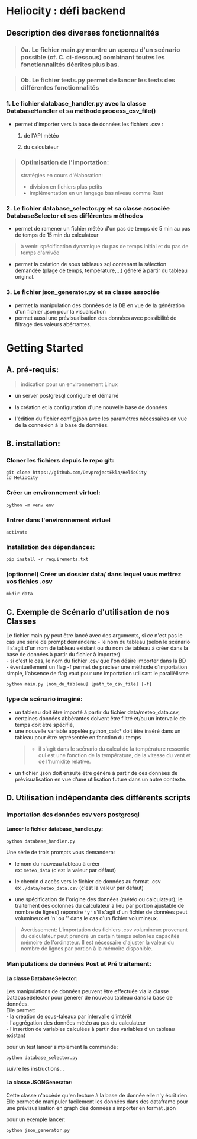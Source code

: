 
# Heliocity : défi backend

## Description des diverses fonctionnalités

> ### 0a. Le fichier main.py montre un aperçu d'un scénario possible (cf. C. ci-dessous) combinant toutes les fonctionnalités décrites plus bas.

> ### 0b. Le fichier tests.py permet de lancer les tests des différentes fonctionnalités

### 1. Le fichier database_handler.py avec la classe DatabaseHandler et sa méthode process_csv_file() 

- permet d'importer vers la base de données les fichiers .csv :

    1. de l'API météo  

    2. du calculateur  
  
> ### Optimisation de l'importation:
> stratégies en cours d'élaboration:  
> - division en fichiers plus petits
> - implémentation en un langage bas niveau comme Rust

### 2. Le fichier database_selector.py et sa classe associée DatabaseSelector et ses différentes méthodes  

- permet de ramener un fichier météo d'un pas de temps de 5 min au pas de temps de 15 min du calculateur 
> à venir: spécification dynamique du pas de temps initial et du pas de temps d'arrivée

- permet la création de sous tableaux sql contenant la sélection demandée (plage de temps, température,...) généré à partir du tableau original.

### 3. Le fichier json_generator.py et sa classe associée

- permet la manipulation des données de la DB en vue de la génération d'un fichier .json pour la visualisation
- permet aussi une prévisualisation des données avec possibilité de filtrage des valeurs abérrantes.

# Getting Started

## A. pré-requis:  

> indication pour un environnement Linux

- un server postgresql configuré et démarré 

- la création et la configuration d'une nouvelle base de données

- l'édition du fichier config.json avec les paramètres nécessaires en vue de la connexion à la base de données.

## B. installation:

### Cloner les fichiers depuis le repo git:

`git clone https://github.com/DevprojectEkla/HelioCity`  
`cd HelioCity`

### Créer un environnement virtuel:

`python -m venv env`

### Entrer dans l'environnement virtuel

`activate`

### Installation des dépendances:

`pip install -r requirements.txt`

### (optionnel) Créer un dossier data/ dans lequel vous mettrez vos fichies .csv

`mkdir data`  

## C.  Exemple de Scénario d'utilisation de nos Classes  

Le fichier main.py peut être lancé avec des arguments, si ce n'est pas le cas une série de prompt demandera:
    - le nom du tableau (selon le scénario il s'agit d'un nom de tableau existant ou du nom de tableau à créer dans la base de données à partir du fichier à importer)  
    - si c'est le cas, le nom du fichier .csv que l'on désire importer dans la BD  
    - éventuellement un flag -f permet de préciser une méthode d'importation simple, l'absence de flag vaut pour une importation utilisant le parallèlisme  

`python main.py [nom_du_tableau] [path_to_csv_file] [-f]`

### type de scénario imaginé:

- un tableau doit être importé à partir du fichier data/meteo_data.csv,
- certaines données abbérantes doivent être filtré et/ou un intervalle de temps doit être spécifié,
- une nouvelle variable appelée python_calc* doit être inséré dans un tableau pour être représentée en fonction du temps
  > * il s'agit dans le scénario du calcul de la température ressentie qui est une fonction de la température, de la vitesse du vent et de l'humidité relative.
- un fichier .json doit ensuite être généré à partir de ces données de prévisualisation en vue d'une utilisation future dans un autre contexte.

## D. Utilisation indépendante des différents scripts

### Importation des données csv vers postgresql

#### Lancer le fichier database_handler.py:

`python database_handler.py`

Une série de trois prompts vous demandera:

- le nom du nouveau tableau à créer  
ex: `meteo_data` (c'est la valeur par défaut)  

- le chemin d'accès vers le fichier de données au format .csv  
ex `./data/meteo_data.csv` (c'est la valeur par défaut)  

- une spécification de l'origine des données (météo ou calculateur); le traitement des colonnes du calculateur a lieu par portion ajustable de nombre de lignes) répondre `'y'` s'il s'agit d'un fichier de données peut volumineux et 'n' ou '' dans le cas d'un fichier volumineux.   
> Avertissement: L'importation des fichiers .csv volumineux provenant du calculateur peut prendre un certain temps selon les capacités mémoire de l'ordinateur. Il est nécessaire d'ajuster la valeur du nombre de lignes par portion à la mémoire disponible. 

### Manipulations de données Post et Pré traitement:

#### La classe DatabaseSelector:  

Les manipulations de données peuvent être effectuée via la classe DatabaseSelector pour générer de nouveau tableau dans la base de données.  
Elle permet:  
    - la création de sous-taleaux par intervalle d'intérêt  
    - l'aggrégation des données météo au pas du calculateur  
    - l'insertion de variables calculées à partir des variables d'un tableau existant  


pour un test lancer simplement la commande:  

`python database_selector.py`

suivre les instructions...

#### La classe JSONGenerator:

Cette classe n'accède qu'en lecture à la base de donnée elle n'y écrit rien. Elle permet de manipuler facilement les données dans des dataframe
pour une prévisualisation en graph des données à importer en format .json

pour un exemple lancer:

`python json_generator.py`


